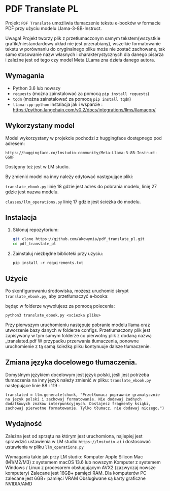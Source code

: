 # PDF Translate PL

Projekt `PDF Translate` umożliwia tłumaczenie tekstu e-booków w formacie PDF przy użyciu modelu Llama-3-8B-Instruct.

Uwaga! Projekt tworzy plik z przetłumaczonym samym tekstem(wszystkie grafiki/niestandardowy układ nie jest przerabiany), wszelkie formatowanie tekstu w porównaniu do oryginalnego pliku może nie zostać zachowane, tak samo stosowanie nazw własnych i charakterystycznych dla danego pisarza i zależne jest od tego czy model Meta LLama zna dzieła danego autora.


## Wymagania

- Python 3.6 lub nowszy
- `requests` (można zainstalować za pomocą `pip install requests`)
- `tqdm` (można zainstalować za pomocą `pip install tqdm`)
- `llama-cpp-python` instalacja jak i wsparcie : https://python.langchain.com/v0.2/docs/integrations/llms/llamacpp/


## Wykorzystany model
Model wykorzystany w projekcie pochodzi z huggingface dostępnego pod adresem:
```
https://huggingface.co/lmstudio-community/Meta-Llama-3-8B-Instruct-GGUF
```
Dostępny też jest w LM studio.

By zmienić model na inny należy edytować następujące pliki:

``translate_ebook.py`` linię 18 gdzie jest adres do pobrania modelu, linię 27 gdzie jest nazwa modelu.

``classes/llm_operations.py`` linię 17 gdzie jest ścieżka do modelu.

## Instalacja

1. Sklonuj repozytorium:

    ```bash
    git clone https://github.com/akowynia/pdf_translate_pl.git
    cd pdf_translate_pl
    ```

2. Zainstaluj niezbędne biblioteki przy uzyciu:
    ```
    pip install -r requirements.txt
    ```

## Użycie

Po skonfigurowaniu środowiska, możesz uruchomić skrypt `translate_ebook.py`, aby przetłumaczyć e-booka:

będąc w folderze wywołujesz za pomocą polecenia:
```
python3 translate_ebook.py <sciezka pliku>
```
Przy pierwszym uruchomieniu następuje pobranie modelu llama oraz utworzenie bazy danych w folderze configs.
Przetłumaczony plik jest zapisywany w tym samym folderze co pierwotny plik z dodaną nazwą _translated.pdf
W przypadku przerwania tłumaczenia, ponowne uruchomienie z tą samą ścieżką pliku kontynuuje dalsze tłumaczenie.

## Zmiana języka docelowego tłumaczenia.
Domyślnym językiem docelowym jest język polski, jeśli jest potrzeba tłumaczenia na inny język należy zmienić w pliku:
``translate_ebook.py``
następujące linie 88 i 119 :
```
translated = llm.generate(chunk, "Przetłumacz poprawnie gramatycznie na język polski i zachowaj formatowanie. Nie dodawaj żadnych dodatkowych znaków interpunkcyjnych. Dostajesz fragmenty ksiąki, zachowaj pierwotne formatowanie. Tylko tłumacz, nie dodawaj niczego.")
```              

## Wydajność
Zależna jest od sprzętu na którym jest uruchomiona, najlepiej jest sprawdzić ustawienia w LM studio
``https://lmstudio.ai`` i dostosować ustawienia w pliku ``llm_operations.py``

Wymagania takie jak przy LM studio:
Komputer Apple Silicon Mac (M1/M2/M3) z systemem macOS 13.6 lub nowszym
Komputer z systemem Windows / Linux z procesorem obsługującym AVX2 (zazwyczaj nowsze komputery)
Zalecane jest 16GB+ pamięci RAM. Dla komputerów PC zalecane jest 6GB+ pamięci VRAM
Obsługiwane są karty graficzne NVIDIA/AMD

